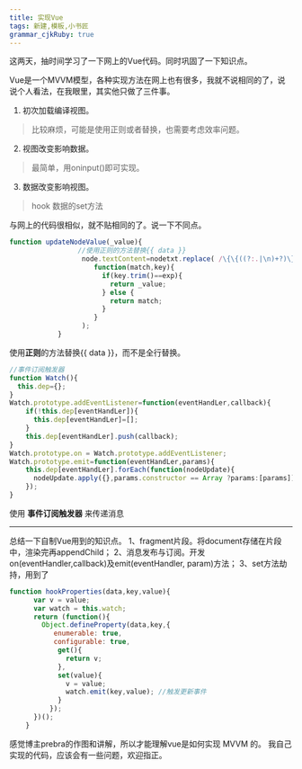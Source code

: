 ```yaml
---
title: 实现Vue
tags: 新建,模板,小书匠
grammar_cjkRuby: true
---
```


这两天，抽时间学习了一下网上的Vue代码。同时巩固了一下知识点。

Vue是一个MVVM模型，各种实现方法在网上也有很多，我就不说相同的了，说说个人看法，在我眼里，其实他只做了三件事。
1. 初次加载编译视图。
>比较麻烦，可能是使用正则或者替换，也需要考虑效率问题。
>
2. 视图改变影响数据。
> 最简单，用oninput()即可实现。
> 
3. 数据改变影响视图。
> hook 数据的set方法
> 

与网上的代码很相似，就不贴相同的了。说一下不同点。
```javascript
function updateNodeValue(_value){
				 //使用正则的方法替换{{ data }}
                  node.textContent=nodetxt.replace( /\{\{((?:.|\n)+?)\}\}/g,
                     function(match,key){
                       if(key.trim()==exp){
                         return _value;
                       } else {
                         return match;
                       }
                     }
                  );
            }
```
使用**正则**的方法替换{{ data }}，而不是全行替换。

```javascript
//事件订阅触发器
function Watch(){
  this.dep={};
}
Watch.prototype.addEventListener=function(eventHandLer,callback){
    if(!this.dep[eventHandLer]){
      this.dep[eventHandLer]=[];
    }
    this.dep[eventHandLer].push(callback);
}
Watch.prototype.on = Watch.prototype.addEventListener;
Watch.prototype.emit=function(eventHandLer,params){
    this.dep[eventHandLer].forEach(function(nodeUpdate){
      nodeUpdate.apply({},params.constructor == Array ?params:[params]);
    });
}
```
使用 **事件订阅触发器** 来传递消息


----------


总结一下自制Vue用到的知识点。
1、fragment片段。将document存储在片段中，渲染完再appendChild；
2、消息发布与订阅。开发on(eventHandler,callback)及emit(eventHandler, param)方法；
3、set方法劫持，用到了   
``` JavaScript
function hookProperties(data,key,value){
      var v = value;
      var watch = this.watch;
      return (function(){
        Object.defineProperty(data,key,{
           enumerable: true,
           configurable: true,
            get(){ 
              return v;
            },
            set(value){
              v = value;
              watch.emit(key,value); //触发更新事件
            }
          });
      })();
    }
```

感觉博主prebra的作图和讲解，所以才能理解vue是如何实现 MVVM 的。
我自己实现的代码，应该会有一些问题，欢迎指正。